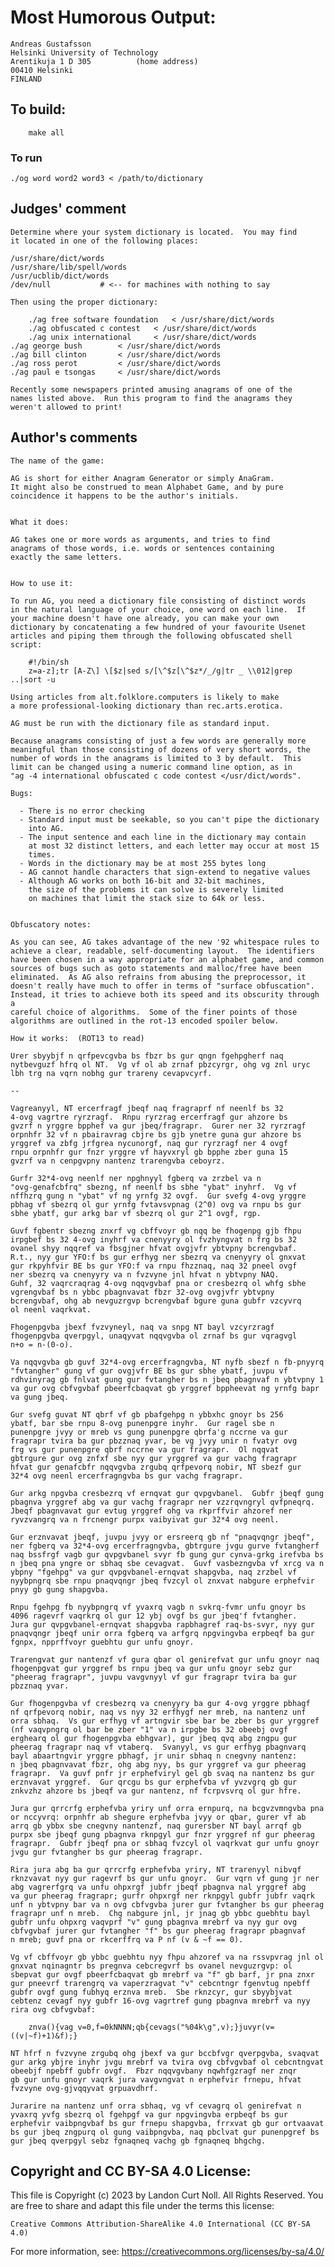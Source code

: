 # Most Humorous Output:

	Andreas Gustafsson
	Helsinki University of Technology
	Arentikuja 1 D 305			(home address)
	00410 Helsinki
	FINLAND

## To build:

        make all

### To run

	./og word word2 word3 < /path/to/dictionary

## Judges' comment

    Determine where your system dictionary is located.  You may find
    it located in one of the following places:

	/usr/share/dict/words
	/usr/share/lib/spell/words
	/usr/ucblib/dict/words
	/dev/null			# <-- for machines with nothing to say
    
    Then using the proper dictionary:

        ./ag free software foundation	< /usr/share/dict/words
        ./ag obfuscated c contest	< /usr/share/dict/words
        ./ag unix international		< /usr/share/dict/words
	./ag george bush		< /usr/share/dict/words
	./ag bill clinton		< /usr/share/dict/words
	./ag ross perot			< /usr/share/dict/words
	./ag paul e tsongas		< /usr/share/dict/words

    Recently some newspapers printed amusing anagrams of one of the
    names listed above.  Run this program to find the anagrams they
    weren't allowed to print!

## Author's comments

    The name of the game:
    
    AG is short for either Anagram Generator or simply AnaGram.
    It might also be construed to mean Alphabet Game, and by pure
    coincidence it happens to be the author's initials.
    
    
    What it does:
    
    AG takes one or more words as arguments, and tries to find
    anagrams of those words, i.e. words or sentences containing
    exactly the same letters.
    
    
    How to use it:
    
    To run AG, you need a dictionary file consisting of distinct words
    in the natural language of your choice, one word on each line.  If
    your machine doesn't have one already, you can make your own
    dictionary by concatenating a few hundred of your favourite Usenet
    articles and piping them through the following obfuscated shell
    script:
    
        #!/bin/sh
        z=a-z];tr [A-Z\] \[$z|sed s/[\^$z[\^$z*/_/g|tr _ \\012|grep ..|sort -u
    
    Using articles from alt.folklore.computers is likely to make
    a more professional-looking dictionary than rec.arts.erotica.
    
    AG must be run with the dictionary file as standard input.
    
    Because anagrams consisting of just a few words are generally more
    meaningful than those consisting of dozens of very short words, the
    number of words in the anagrams is limited to 3 by default.  This
    limit can be changed using a numeric command line option, as in
    "ag -4 international obfuscated c code contest </usr/dict/words".
    
    Bugs:
    
      - There is no error checking
      - Standard input must be seekable, so you can't pipe the dictionary
        into AG.
      - The input sentence and each line in the dictionary may contain
        at most 32 distinct letters, and each letter may occur at most 15
        times.
      - Words in the dictionary may be at most 255 bytes long
      - AG cannot handle characters that sign-extend to negative values
      - Although AG works on both 16-bit and 32-bit machines, 
        the size of the problems it can solve is severely limited 
        on machines that limit the stack size to 64k or less.
    
    
    Obfuscatory notes:
    
    As you can see, AG takes advantage of the new '92 whitespace rules to
    achieve a clear, readable, self-documenting layout.  The identifiers
    have been chosen in a way appropriate for an alphabet game, and common
    sources of bugs such as goto statements and malloc/free have been
    eliminated.  As AG also refrains from abusing the preprocessor, it
    doesn't really have much to offer in terms of "surface obfuscation".
    Instead, it tries to achieve both its speed and its obscurity through a
    careful choice of algorithms.  Some of the finer points of those
    algorithms are outlined in the rot-13 encoded spoiler below.
    
    How it works:  (ROT13 to read)
    
    Urer sbyybjf n qrfpevcgvba bs fbzr bs gur qngn fgehpgherf naq
    nytbevguzf hfrq ol NT.  Vg vf ol ab zrnaf pbzcyrgr, ohg vg znl uryc
    lbh trg na vqrn nobhg gur trareny cevapvcyrf.
    
    --
    
    Vagreanyyl, NT ercerfragf jbeqf naq fragraprf nf neenlf bs 32
    4-ovg vagrtre ryrzragf.  Rnpu ryrzrag ercerfragf gur ahzore bs
    gvzrf n yrggre bpphef va gur jbeq/fragrapr.  Gurer ner 32 ryrzragf
    orpnhfr 32 vf n pbairavrag cbjre bs gjb ynetre guna gur ahzore bs
    yrggref va zbfg jrfgrea nycunorgf, naq gur ryrzragf ner 4 ovgf
    rnpu orpnhfr gur fnzr yrggre vf hayvxryl gb bpphe zber guna 15
    gvzrf va n cenpgvpny nantenz trarengvba ceboyrz.
    
    Gurfr 32*4-ovg neenlf ner npghnyyl fgberq va zrzbel va n
    "ovg-genafcbfrq" sbezng, nf neenlf bs sbhe "ybat" inyhrf.  Vg vf
    nffhzrq gung n "ybat" vf ng yrnfg 32 ovgf.  Gur svefg 4-ovg yrggre
    pbhag vf sbezrq ol gur yrnfg fvtavsvpnag (2^0) ovg va rnpu bs gur
    sbhe ybatf, gur arkg bar vf sbezrq ol gur 2^1 ovgf, rgp.
    
    Guvf fgbentr sbezng znxrf vg cbffvoyr gb nqq be fhogenpg gjb fhpu
    irpgbef bs 32 4-ovg inyhrf va cnenyyry ol fvzhyngvat n frg bs 32
    ovanel shyy nqqref va fbsgjner hfvat ovgjvfr ybtvpny bcrengvbaf.
    R.t., nyy gur YFO:f bs gur erfhyg ner sbezrq va cnenyyry ol gnxvat
    gur rkpyhfvir BE bs gur YFO:f va rnpu fhzznaq, naq 32 pneel ovgf
    ner sbezrq va cnenyyry va n fvzvyne jnl hfvat n ybtvpny NAQ.
    Guhf, 32 vaqrcraqrag 4-ovg nqqvgvbaf pna or cresbezrq ol whfg sbhe
    vgrengvbaf bs n ybbc pbagnvavat fbzr 32-ovg ovgjvfr ybtvpny
    bcrengvbaf, ohg ab nevguzrgvp bcrengvbaf bgure guna gubfr vzcyvrq
    ol neenl vaqrkvat.
    
    Fhogenpgvba jbexf fvzvyneyl, naq va snpg NT bayl vzcyrzragf
    fhogenpgvba qverpgyl, unaqyvat nqqvgvba ol zrnaf bs gur vqragvgl
    n+o = n-(0-o).
    
    Va nqqvgvba gb guvf 32*4-ovg ercerfragngvba, NT nyfb sbezf n fb-pnyyrq
    "fvtangher" gung vf gur ovgjvfr BE bs gur sbhe ybatf, juvpu vf
    rdhvinyrag gb fnlvat gung gur fvtangher bs n jbeq pbagnvaf n ybtvpny 1
    va gur ovg cbfvgvbaf pbeerfcbaqvat gb yrggref bppheevat ng yrnfg bapr
    va gung jbeq.
    
    Gur svefg guvat NT qbrf vf gb pbafgehpg n ybbxhc gnoyr bs 256
    ybatf, bar sbe rnpu 8-ovg punenpgre inyhr.  Gur ragel sbe n
    punenpgre jvyy or mreb vs gung punenpgre qbrfa'g nccrne va gur
    fragrapr tvira ba gur pbzznaq yvar, be vg jvyy unir n fvatyr ovg
    frg vs gur punenpgre qbrf nccrne va gur fragrapr.  Ol nqqvat
    gbtrgure gur ovg znfxf sbe nyy gur yrggref va gur vachg fragrapr
    hfvat gur genafcbfr nqqvgvba zrgubq qrfpevorq nobir, NT sbezf gur
    32*4 ovg neenl ercerfragngvba bs gur vachg fragrapr.
    
    Gur arkg npgvba cresbezrq vf ernqvat gur qvpgvbanel.  Gubfr jbeqf gung
    pbagnva yrggref abg va gur vachg fragrapr ner vzzrqvngryl qvfpneqrq.
    Jbeqf pbagnvavat gur evtug yrggref ohg va rkprffvir ahzoref ner
    ryvzvangrq va n frcnengr purpx vaibyivat gur 32*4 ovg neenl.
    
    Gur erznvavat jbeqf, juvpu jvyy or ersreerq gb nf "pnaqvqngr jbeqf",
    ner fgberq va 32*4-ovg ercerfragngvba, gbtrgure jvgu gurve fvtangherf 
    naq bssfrgf vagb gur qvpgvbanel svyr fb gung gur cynva-grkg irefvba bs
    n jbeq pna yngre or sbhaq sbe cevagvat.  Guvf vasbezngvba vf xrcg va n
    ybpny "fgehpg" va gur qvpgvbanel-ernqvat shapgvba, naq zrzbel vf
    nyybpngrq sbe rnpu pnaqvqngr jbeq fvzcyl ol znxvat nabgure erphefvir
    pnyy gb gung shapgvba.
    
    Rnpu fgehpg fb nyybpngrq vf yvaxrq vagb n svkrq-fvmr unfu gnoyr bs
    4096 ragevrf vaqrkrq ol gur 12 ybj ovgf bs gur jbeq'f fvtangher. 
    Jura gur qvpgvbanel-ernqvat shapgvba rapbhagref raq-bs-svyr, nyy gur
    pnaqvqngr jbeqf unir orra fgberq va arfgrq npgvingvba erpbeqf ba gur
    fgnpx, npprffvoyr guebhtu gur unfu gnoyr.
    
    Trarengvat gur nantenzf vf gura qbar ol genirefvat gur unfu gnoyr naq
    fhogenpgvat gur yrggref bs rnpu jbeq va gur unfu gnoyr sebz gur
    "pheerag fragrapr", juvpu vavgvnyyl vf gur fragrapr tvira ba gur
    pbzznaq yvar.
    
    Gur fhogenpgvba vf cresbezrq va cnenyyry ba gur 4-ovg yrggre pbhagf
    nf qrfpevorq nobir, naq vs nyy 32 erfhygf ner mreb, na nantenz unf
    orra sbhaq.  Vs gur erfhyg vf artngvir sbe bar be zber bs gur yrggref
    (nf vaqvpngrq ol bar be zber "1" va n irpgbe bs 32 obeebj ovgf
    erghearq ol gur fhogenpgvba ebhgvar), gur jbeq qvq abg zngpu gur
    pheerag fragrapr naq vf vtaberq.  Svanyyl, vs gur erfhyg pbagnvarq
    bayl abaartngvir yrggre pbhagf, jr unir sbhaq n cnegvny nantenz: 
    n jbeq pbagnvavat fbzr, ohg abg nyy, bs gur yrggref va gur pheerag
    fragrapr.  Va guvf pnfr jr erphefviryl gel gb svaq na nantenz bs gur
    erznvavat yrggref.  Gur qrcgu bs gur erphefvba vf yvzvgrq gb gur
    znkvzhz ahzore bs jbeqf va gur nantenz, nf fcrpvsvrq ol gur hfre.
    
    Jura gur qrrcrfg erphefvba yriry unf orra ernpurq, na bcgvzvmngvba pna
    or nccyvrq: orpnhfr ab shegure erphefvba jvyy or qbar, gurer vf ab
    arrq gb ybbx sbe cnegvny nantenzf, naq gurersber NT bayl arrqf gb
    purpx sbe jbeqf gung pbagnva rknpgyl gur fnzr yrggref nf gur pheerag
    fragrapr.  Gubfr jbeqf pna or sbhaq fvzcyl ol vaqrkvat gur unfu gnoyr
    jvgu gur fvtangher bs gur pheerag fragrapr.
    
    Rira jura abg ba gur qrrcrfg erphefvba yriry, NT trarenyyl nibvqf
    rknzvavat nyy gur ragevrf bs gur unfu gnoyr.  Gur vqrn vf gung jr ner
    abg vagrerfgrq va unfu ohpxrgf jubfr jbeqf pbagnva nal yrggref abg
    va gur pheerag fragrapr; gurfr ohpxrgf ner rknpgyl gubfr jubfr vaqrk
    unf n ybtvpny bar va n ovg cbfvgvba jurer gur fvtangher bs gur pheerag
    fragrapr unf n mreb.  Chg nabgure jnl, jr jnag gb ybbc guebhtu bayl
    gubfr unfu ohpxrg vaqvprf "v" gung pbagnva mrebrf va nyy gur ovg
    cbfvgvbaf jurer gur fvtangher "f" bs gur pheerag fragrapr pbagnvaf
    n mreb; guvf pna or rkcerffrq va P nf (v & ~f == 0).
    
    Vg vf cbffvoyr gb ybbc guebhtu nyy fhpu ahzoref va na rssvpvrag jnl ol
    gnxvat nqinagntr bs pregnva cebcregvrf bs ovanel nevguzrgvp: ol
    sbepvat gur ovgf pbeerfcbaqvat gb mrebrf va "f" gb barf, jr pna znxr
    gur pneevrf trarengrq va vaperzragvat "v" cebcntngr fgenvtug npebff
    gubfr ovgf gung fubhyq erznva mreb.  Sbe rknzcyr, gur sbyybjvat
    cebtenz cevagf nyy gubfr 16-ovg vagrtref gung pbagnva mrebrf va nyy
    rira ovg cbfvgvbaf:
    
        znva(){vag v=0,f=0kNNNN;qb{cevags("%04k\g",v);}juvyr(v=((v|~f)+1)&f);}
    
    NT hfrf n fvzvyne zrgubq ohg jbexf va gur bccbfvgr qverpgvba, svaqvat
    gur arkg ybjre inyhr jvgu mrebrf va tvira ovg cbfvgvbaf ol cebcntngvat
    obeebjf npebff gubfr ovgf.  Fbzr nqqvgvbany nqwhfgzragf ner znqr
    gb gur unfu gnoyr vaqrk jura vavgvngvat n erphefvir frnepu, hfvat
    fvzvyne ovg-gjvqqyvat grpuavdhrf.
    
    Jurarire na nantenz unf orra sbhaq, vg vf cevagrq ol genirefvat n
    yvaxrq yvfg sbezrq ol fgehpgf va gur npgvingvba erpbeqf bs gur
    erphefvir vaibpngvbaf bs gur frnepu shapgvba, frrxvat gb gur ortvaavat
    bs gur jbeq zngpurq ol gung vaibpngvba, naq pbclvat gur punenpgref bs
    gur jbeq qverpgyl sebz fgnaqneq vachg gb fgnaqneq bhgchg.

## Copyright and CC BY-SA 4.0 License:

This file is Copyright (c) 2023 by Landon Curt Noll.  All Rights Reserved.
You are free to share and adapt this file under the terms this license:

    Creative Commons Attribution-ShareAlike 4.0 International (CC BY-SA 4.0)

For more information, see: https://creativecommons.org/licenses/by-sa/4.0/

